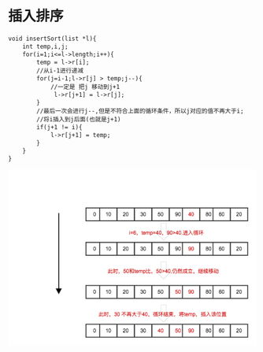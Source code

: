 # 插入排序


    void insertSort(list *l){
        int temp,i,j;
        for(i=1;i<=l->length;i++){
            temp = l->r[i];
            //从i-1进行递减
            for(j=i-1;l->r[j] > temp;j--){ 
                //一定是 把j 移动到j+1
                 l->r[j+1] = l->r[j];  
            }
            //最后一次会进行j--,但是不符合上面的循环条件，所以j对应的值不再大于i;
            //将i插入到j后面(也就是j+1)
            if(j+1 != i){
                l->r[j+1] = temp;
            }       
        }
    }

![image](./InsertSort.png)
